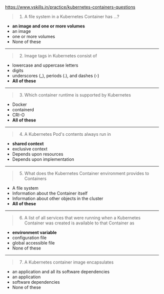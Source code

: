 
https://www.vskills.in/practice/kubernetes-containers-questions

> 1. A file system in a Kubernetes Container has ...?
- **an image and one or more volumes**
- an image
- one or more volumes
- None of these

---

> 2. Image tags in Kubernetes consist of
- lowercase and uppercase letters
- digits
- underscores (_), periods (.), and dashes (-)
- **All of these**

---

> 3. Which container runtime is supported by Kubernetes
- Docker
- containerd
- CRI-O
- **All of these**

---

> 4. A Kubernetes Pod's contents always run in
- **shared context**
- exclusive context
- Depends upon resources
- Depends upon implementation

---

> 5. What does the Kubernetes Container environment provides to Containers
- A file system
- Information about the Container itself
- Information about other objects in the cluster
- **All of these**

---

> 6. A list of all services that were running when a Kubernetes Container was created is available to that Container as
- **environment variable**
- configuration file
- global accessible file
- None of these

---

> 7. A Kubernetes container image encapsulates
- an application and all its software dependencies
- an application
- software dependencies
- None of these